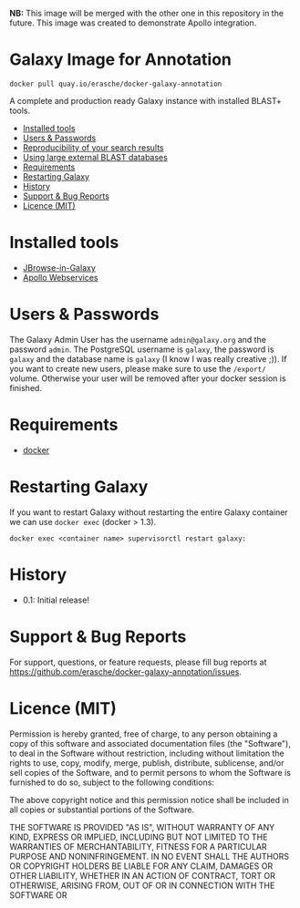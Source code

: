 **NB:** This image will be merged with the other one in this repository in the future. This image was created to demonstrate Apollo integration.

Galaxy Image for Annotation
===========================

```
docker pull quay.io/erasche/docker-galaxy-annotation
```

A complete and production ready Galaxy instance with installed BLAST+ tools.

 * [Installed tools](#installed-tools)
 * [Users & Passwords](#user--passowrds)
 * [Reproducibility of your search results](#reproducibility-of-your-search-results)
 * [Using large external BLAST databases](#using-large-external-blast-databases)
 * [Requirements](#requirements)
 * [Restarting Galaxy](#restarting-galaxy)
 * [History](#history)
 * [Support & Bug Reports](#support--bug-reports)
 * [Licence (MIT)](#license-mit)


Installed tools
===============

 * [JBrowse-in-Galaxy](https://github.com/galaxyproject/tools-iuc/tree/master/tools/jbrowse)
 * [Apollo Webservices](https://github.com/TAMU-CPT/galaxy-webapollo)

Users & Passwords
================

The Galaxy Admin User has the username ``admin@galaxy.org`` and the password ``admin``.
The PostgreSQL username is ``galaxy``, the password is ``galaxy`` and the database name is ``galaxy`` (I know I was really creative ;)).
If you want to create new users, please make sure to use the ``/export/`` volume. Otherwise your user will be removed after your docker session is finished.


Requirements
============

- [docker](https://docs.docker.com/installation/)


Restarting Galaxy
=================

If you want to restart Galaxy without restarting the entire Galaxy container we can use `docker exec` (docker > 1.3).

```docker exec <container name> supervisorctl restart galaxy:```


History
=======

 - 0.1: Initial release!


Support & Bug Reports
=====================

For support, questions, or feature requests, please fill bug reports at https://github.com/erasche/docker-galaxy-annotation/issues.


Licence (MIT)
=============

Permission is hereby granted, free of charge, to any person obtaining a copy
of this software and associated documentation files (the "Software"), to deal
in the Software without restriction, including without limitation the rights
to use, copy, modify, merge, publish, distribute, sublicense, and/or sell
copies of the Software, and to permit persons to whom the Software is
furnished to do so, subject to the following conditions:

The above copyright notice and this permission notice shall be included in
all copies or substantial portions of the Software.

THE SOFTWARE IS PROVIDED "AS IS", WITHOUT WARRANTY OF ANY KIND, EXPRESS OR
IMPLIED, INCLUDING BUT NOT LIMITED TO THE WARRANTIES OF MERCHANTABILITY,
FITNESS FOR A PARTICULAR PURPOSE AND NONINFRINGEMENT. IN NO EVENT SHALL THE
AUTHORS OR COPYRIGHT HOLDERS BE LIABLE FOR ANY CLAIM, DAMAGES OR OTHER
LIABILITY, WHETHER IN AN ACTION OF CONTRACT, TORT OR OTHERWISE, ARISING FROM,
OUT OF OR IN CONNECTION WITH THE SOFTWARE OR 
